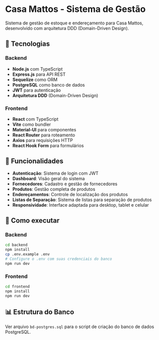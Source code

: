 # Casa Mattos - Sistema de Gestão

Sistema de gestão de estoque e endereçamento para Casa Mattos, desenvolvido com arquitetura DDD (Domain-Driven Design).

## 🚀 Tecnologias

### Backend
- **Node.js** com TypeScript
- **Express.js** para API REST
- **Sequelize** como ORM
- **PostgreSQL** como banco de dados
- **JWT** para autenticação
- **Arquitetura DDD** (Domain-Driven Design)

### Frontend
- **React** com TypeScript
- **Vite** como bundler
- **Material-UI** para componentes
- **React Router** para roteamento
- **Axios** para requisições HTTP
- **React Hook Form** para formulários

## 📱 Funcionalidades

- **Autenticação**: Sistema de login com JWT
- **Dashboard**: Visão geral do sistema
- **Fornecedores**: Cadastro e gestão de fornecedores
- **Produtos**: Gestão completa de produtos
- **Endereçamentos**: Controle de localização dos produtos
- **Listas de Separação**: Sistema de listas para separação de produtos
- **Responsividade**: Interface adaptada para desktop, tablet e celular

## 🔧 Como executar

### Backend
```bash
cd backend
npm install
cp .env.example .env
# Configure o .env com suas credenciais do banco
npm run dev
```

### Frontend
```bash
cd frontend
npm install
npm run dev
```

## 📊 Estrutura do Banco

Ver arquivo `bd-postgres.sql` para o script de criação do banco de dados PostgreSQL.

